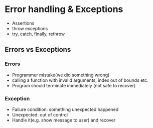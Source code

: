 # Error handling & Exceptions

- Assertions
- throw exceptions
- try, catch, finally, rethrow

## Errors vs Exceptions

### Errors

- Programmer mistake(we did something wrong)
- calling a function with invalid arguments, index out of bounds etc.
- Program should terminate immediately (not safe to recover)

### Exception

- Failure condition: something unexpected happened
- Unexpected: out of control
- Handle it(e.g. show message to user)  and recover

